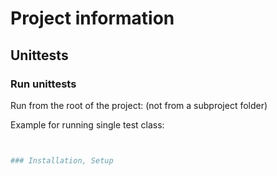 # Project information

## Unittests

### Run unittests

Run from the root of the project: (not from a subproject folder)

Example for running single test class:

```bash vendor/bin/phpunit train_b4_insert_media/classes/MediumTypeTest.class.test.php


### Installation, Setup